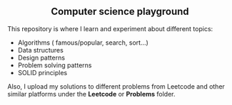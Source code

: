 <h2 align="center"> Computer science playground</h2>

This repository is where I learn and experiment about different topics:
 
 - Algorithms ( famous/popular, search, sort...)
 - Data structures
 - Design patterns  
 - Problem solving patterns
 - SOLID principles


Also, I upload my solutions to different problems from Leetcode and other similar platforms under the **Leetcode** or **Problems** folder.
